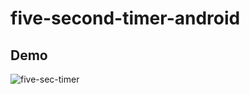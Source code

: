 # five-second-timer-android

## Demo
![five-sec-timer](https://user-images.githubusercontent.com/38001967/69901239-52aeec00-13c2-11ea-8ccf-4913026d5058.gif)
